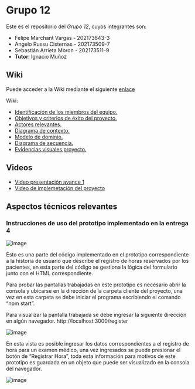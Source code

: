 # Grupo 12

Este es el repositorio del *Grupo 12*, cuyos integrantes son:

* Felipe Marchant Vargas - 202173643-3
* Angelo Russu Cisternas - 202173509-7
* Sebastián Arrieta Moron - 202173511-9
* **Tutor**: Ignacio Muñoz

## Wiki

Puede acceder a la Wiki mediante el siguiente [enlace](https://gitlab.inf.utfsm.cl/felipe.marchant/proyecto-inf236-grupo-12/-/wikis/home) 
 
Wiki: 
- [Identificación de los miembros del equipo.](https://gitlab.inf.utfsm.cl/felipe.marchant/proyecto-inf236-grupo-12/-/wikis/Identificaci%C3%B3n-de-los-miembros-del-equipo)
- [Objetivos y criterios de éxito del proyecto.](https://gitlab.inf.utfsm.cl/felipe.marchant/proyecto-inf236-grupo-12/-/wikis/Objetivos-y-criterios-de-%C3%A9xito-del-proyecto)
- [Actores relevantes.](https://gitlab.inf.utfsm.cl/felipe.marchant/proyecto-inf236-grupo-12/-/wikis/Actores-Relevantes)
- [Diagrama de contexto.](https://gitlab.inf.utfsm.cl/felipe.marchant/proyecto-inf236-grupo-12/-/wikis/Diagrama-de-contexto)
- [Modelo de dominio.](https://gitlab.inf.utfsm.cl/felipe.marchant/proyecto-inf236-grupo-12/-/wikis/Modelo-de-dominio)
- [Diagrama de secuencia.](https://gitlab.inf.utfsm.cl/felipe.marchant/proyecto-inf236-grupo-12/-/wikis/Diagrama-de-secuencia)
- [Evidencias visuales proyecto.](https://gitlab.inf.utfsm.cl/felipe.marchant/proyecto-inf236-grupo-12/-/wikis/Evidencias-visuales-proyecto)

## Videos

* [Video presentación avance 1](https://youtu.be/CnrHKVUSTLQ)
* [Video de implemetación del proyecto](https://youtu.be/pNo8Co4I7ug)

## Aspectos técnicos relevantes

### Instrucciones de uso del prototipo implementado en la entrega 4
![image](https://github.com/Nachops/INF236P201G12/assets/102710333/2a82e2a5-ab9c-48fa-afd1-a3958dc8b5d9)

Esto es una parte del código implementado en el prototipo correspondiente a la historia de usuario que describe el registro de horas reservados por los pacientes, en esta parte del código se gestiona la lógica del formulario junto con el HTML correspondiente.

Para probar las pantallas trabajadas en este prototipo es necesario abrir la consola y ubicarse en la dirección de la carpeta cliente del proyecto, una vez en esta carpeta se debe iniciar el programa escribiendo el comando “npm start”.

Para visualizar la pantalla trabajada se debe ingresar la siguiente dirección en algún navegador.
http://localhost:3000/register

![image](https://github.com/Nachops/INF236P201G12/assets/102710333/f593aba8-ee01-48f9-9af1-9cf1fa534862)

En esta vista es posible ingresar los datos correspondientes a el registro de hora para un examen médico, una vez ingresados se puede presionar el botón de “Registrar Hora”, toda esta información para motivos de este prototipo es guardada en un objeto que puede ser visualizado en la consola del navegador.

![image](https://github.com/Nachops/INF236P201G12/assets/102710333/543aad0f-51b1-4d84-ab1f-b538b1e98bf4)


